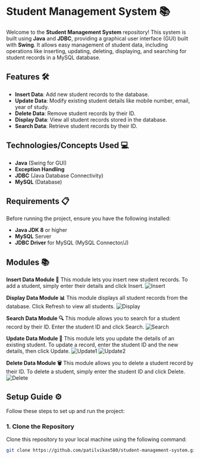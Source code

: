 # Student Management System 📚

Welcome to the **Student Management System** repository! This system is built using **Java** and **JDBC**, providing a graphical user interface (GUI) built with **Swing**. It allows easy management of student data, including operations like inserting, updating, deleting, displaying, and searching for student records in a MySQL database.

## Features 🛠️

- **Insert Data**: Add new student records to the database.
- **Update Data**: Modify existing student details like mobile number, email, year of study.
- **Delete Data**: Remove student records by their ID.
- **Display Data**: View all student records stored in the database.
- **Search Data**: Retrieve student records by their ID.

## Technologies/Concepts Used 💻

- **Java** (Swing for GUI)
- **Exception Handling**
- **JDBC** (Java Database Connectivity)
- **MySQL** (Database)

## Requirements 📋

Before running the project, ensure you have the following installed:

- **Java JDK 8** or higher
- **MySQL** Server
- **JDBC Driver** for MySQL (MySQL Connector/J)

## Modules 📚
**Insert Data Module 📝**
This module lets you insert new student records. To add a student, simply enter their details and click Insert.
![Insert](https://github.com/user-attachments/assets/a0405f61-e699-4f59-860b-027e62a7048f)

**Display Data Module 📊**
This module displays all student records from the database. Click Refresh to view all students.
![Display](https://github.com/user-attachments/assets/5faa3fb9-b35e-4f71-a80c-162885f02f85)

**Search Data Module 🔍**
This module allows you to search for a student record by their ID. Enter the student ID and click Search.
![Search](https://github.com/user-attachments/assets/817f4dbc-6a7e-4843-b474-f075eb855848)

**Update Data Module 🔄**
This module lets you update the details of an existing student. To update a record, enter the student ID and the new details, then click Update.
![Update1](https://github.com/user-attachments/assets/3e0f90bd-59a0-4034-8fbe-d505cfce52cb)
![Update2](https://github.com/user-attachments/assets/277c3921-769f-4c77-968c-57698fab2b31)

**Delete Data Module 🗑️**
This module allows you to delete a student record by their ID. To delete a student, simply enter the student ID and click Delete.
![Delete](https://github.com/user-attachments/assets/6c2c39ab-dbdc-4ffc-a953-5691c30a3bac)




## Setup Guide ⚙️

Follow these steps to set up and run the project:

### 1. Clone the Repository

Clone this repository to your local machine using the following command:

```bash
git clone https://github.com/patilvikas580/student-management-system.git
